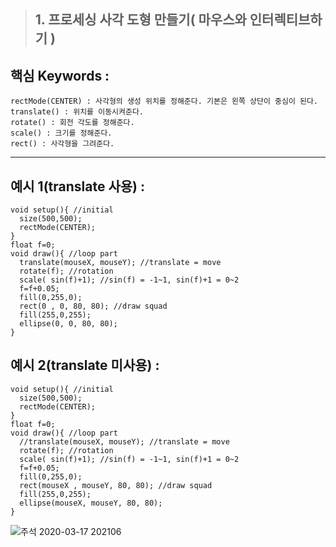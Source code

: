 > ## 1. 프로세싱 사각 도형 만들기( 마우스와 인터렉티브하기 )
## 핵심 Keywords :
    rectMode(CENTER) : 사각형의 생성 위치를 정해준다. 기본은 왼쪽 상단이 중심이 된다.
    translate() : 위치를 이동시켜준다.
    rotate() : 회전 각도를 정해준다.
    scale() : 크기를 정해준다.
    rect() : 사각형을 그려준다.
    
* * *

## 예시 1(translate 사용) : 
```processing
void setup(){ //initial
  size(500,500);
  rectMode(CENTER);
}
float f=0;
void draw(){ //loop part
  translate(mouseX, mouseY); //translate = move
  rotate(f); //rotation
  scale( sin(f)+1); //sin(f) = -1~1, sin(f)+1 = 0~2
  f=f+0.05;
  fill(0,255,0);
  rect(0 , 0, 80, 80); //draw squad
  fill(255,0,255);
  ellipse(0, 0, 80, 80);
}
```

## 예시 2(translate 미사용) : 
```processing
void setup(){ //initial
  size(500,500);
  rectMode(CENTER);
}
float f=0;
void draw(){ //loop part
  //translate(mouseX, mouseY); //translate = move
  rotate(f); //rotation
  scale( sin(f)+1); //sin(f) = -1~1, sin(f)+1 = 0~2
  f=f+0.05;
  fill(0,255,0);
  rect(mouseX , mouseY, 80, 80); //draw squad
  fill(255,0,255);
  ellipse(mouseX, mouseY, 80, 80);
}
```

![주석 2020-03-17 202106](https://user-images.githubusercontent.com/50895677/76852053-e16e4880-688d-11ea-9e6e-430c9a09099c.png)

